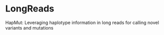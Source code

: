 LongReads
=========

HapMut: Leveraging haplotype information in long reads for calling novel variants and mutations

